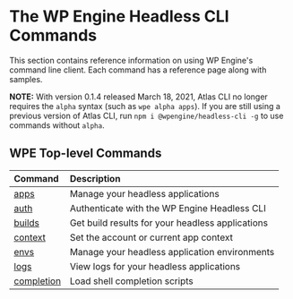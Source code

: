 # The WP Engine Headless CLI Commands

This section contains reference information on using WP Engine's command line
client. Each command has a reference page along with samples.

**NOTE:** With version 0.1.4 released March 18, 2021, Atlas CLI no longer requires the `alpha` syntax (such as `wpe alpha apps`). If you are still using a previous version of Atlas CLI, run `npm i @wpengine/headless-cli -g` to use commands without `alpha`.

## WPE Top-level Commands

| Command                                     | Description                                          |
|:--------------------------------------------|:-----------------------------------------------------|
| [apps](/reference/cli/wpe/apps)       | Manage your headless applications                    |
| [auth](/reference/cli/wpe/auth)       | Authenticate with the WP Engine Headless CLI         |
| [builds](/reference/cli/wpe/builds)   | Get build results for your headless applications     |
| [context](/reference/cli/wpe/context) | Set the account or current app context               |
| [envs](/reference/cli/wpe/envs)       | Manage your headless application environments        |
| [logs](/reference/cli/wpe/logs)       | View logs for your headless applications             |
| [completion](/reference/cli/wpe/completion) | Load shell completion scripts                        |
